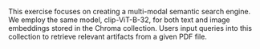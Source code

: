 This exercise focuses on creating a multi-modal semantic search engine. We employ the same model, clip-ViT-B-32, for both text and image embeddings stored in the Chroma collection. Users input queries into this collection to retrieve relevant artifacts from a given PDF file.
